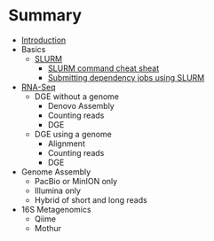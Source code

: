 # Summary

* [Introduction](README.md)
* Basics
  * [SLURM](slurm.md)
    * [SLURM command cheat sheat](slurm-cheatsheat.md)
    * [Submitting dependency jobs using SLURM](slurm-dependency.md)
* [RNA-Seq](RNA-Seq.md)
  * DGE without a genome
    * Denovo Assembly
    * Counting reads
    * DGE
  * DGE using a genome
    * Alignment
    * Counting reads
    * DGE
* Genome Assembly
    * PacBio or MinION only
    * Illumina only
    * Hybrid of short and long reads
* 16S Metagenomics
    * Qiime
    * Mothur


